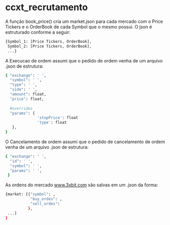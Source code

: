 # ccxt_recrutamento

A função book_price() cria um market.json para cada mercado com o Price Tickers e o OrderBook de cada Symbol que o mesmo possui. O json é estruturado conforme a seguir:

```bash
{Symbol_1: [Price Tickers, OrderBook], 
 Symbol_2: [Price Tickers, OrderBook], 
 ...}
 ```
 
A Execucao de ordem assumi que o pedido de ordem venha de um arquivo .json de estrutura:
```bash
{ "exchange": ' ',
  "symbol": ' ',
  "type": ' ',
  "side": ' ',
  "amount": float,
  "price": float,
  
  #overrides
  "params": {
              'stopPrice': float
              'type': float
   },
}
```

O Cancelamento de ordem assumi que o pedido de cancelamento de ordem venha de um arquivo .json de estrutura:
```bash
{ "exchange": ' ',
  "id": ' ',
  "symbol": ' ',
  "params": ' ',
 }
 ```
 As ordens do mercado www.3xbit.com são salvas em um .json da forma:
 ```bash
 {market: [{"symbol": ,
            "buy_ordes": ,
            "sell_ordes": 
           }, 
  ...]
 }
 ```          
